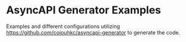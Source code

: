 # AsyncAPI Generator Examples
Examples and different configurations utilizing https://github.com/coiouhkc/asyncapi-generator to generate the code.
